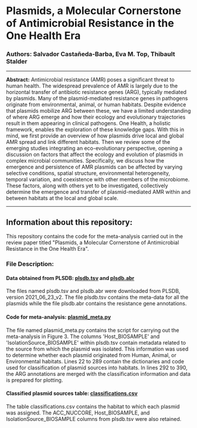 # Plasmids, a Molecular Cornerstone of Antimicrobial Resistance in the One Health Era

###  **Authors:** Salvador Castañeda-Barba, Eva M. Top, Thibault Stalder

**********

**Abstract:** Antimicrobial resistance (AMR) poses a significant threat to human health. The widespread prevalence of AMR is largely due to the horizontal transfer of antibiotic resistance genes (ARG), typically mediated by plasmids. Many of the plasmid-mediated resistance genes in pathogens originate from environmental, animal, or human habitats. Despite evidence that plasmids mobilize ARG between these, we have a limited understanding of where ARG emerge and how their ecology and evolutionary trajectories result in them appearing in clinical pathogens. One Health, a holistic framework, enables the exploration of these knowledge gaps. With this in mind, we first provide an overview of how plasmids drive local and global AMR spread and link different habitats. Then we review some of the emerging studies integrating an eco-evolutionary perspective, opening a discussion on factors that affect the ecology and evolution of plasmids in complex microbial communities. Specifically, we discuss how the emergence and persistence of AMR plasmids can be affected by varying selective conditions, spatial structure, environmental heterogeneity, temporal variation, and coexistence with other members of the microbiome. These factors, along with others yet to be investigated, collectively determine the emergence and transfer of plasmid-mediated AMR within and between habitats at the local and global scale.  

**********

## Information about this repository:  

This repository contains the code for the meta-analysis carried out in the review paper titled "Plasmids, a Molecular Cornerstone of Antimicrobial Resistance in the One Health Era".  

### **File Description:**
#### **Data obtained from PLSDB: [plsdb.tsv](https://github.com/scastanedabarba/plasmid_review_paper/blob/d8bad770b352d069dc2ec795595e12e17d53c6ce/plsdb.tsv) and [plsdb.abr](https://github.com/scastanedabarba/plasmid_review_paper/blob/d8bad770b352d069dc2ec795595e12e17d53c6ce/plsdb.abr)**
The files named plsdb.tsv and plsdb.abr were downloaded from PLSDB, version 2021_06_23_v2. The file plsdb.tsv contains the meta-data for all the plasmids while the file plsdb.abr contains the resistance gene annotations. 
#### **Code for meta-analysis: [plasmid_meta.py](https://github.com/scastanedabarba/plasmid_review_paper/blob/89ec7281a2420897379e42651eb493d6c0f4bee9/plasmid_meta.py)**
The file named plasmid_meta.py contains the script for carrying out the meta-analysis in Figure 3. The columns 'Host_BIOSAMPLE' and 'IsolationSource_BIOSAMPLE' within plsdb.tsv contain metadata related to the source from which the plasmid was isolated. This information was used to determine whether each plasmid originated from Human, Animal, or Environmental habitats. 
Lines 22 to 289 contain the dictionaries and code used for classification of plasmid sources into habitats. In lines 292 to 390, the ARG annotations are merged with the classification information and data is prepared for plotting.
#### **Classified plasmid sources table: [classifications.csv](https://github.com/scastanedabarba/plasmid_review_paper/blob/89ec7281a2420897379e42651eb493d6c0f4bee9/classifications.csv)**
The table classifications.csv contains the habitat to which each plasmid was assigned. The ACC_NUCCORE, Host_BIOSAMPLE, and IsolationSource_BIOSAMPLE columns from plsdb.tsv were also retained.
